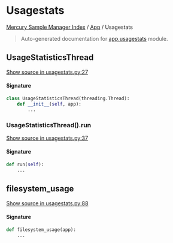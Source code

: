 # Usagestats

[Mercury Sample Manager Index](../README.md#mercury-sample-manager-index) /
[App](./index.md#app) /
Usagestats

> Auto-generated documentation for [app.usagestats](https://github.com/HolgerGraef/MSM/blob/master/app/usagestats.py) module.

## UsageStatisticsThread

[Show source in usagestats.py:27](https://github.com/HolgerGraef/MSM/blob/master/app/usagestats.py#L27)

#### Signature

```python
class UsageStatisticsThread(threading.Thread):
    def __init__(self, app):
        ...
```

### UsageStatisticsThread().run

[Show source in usagestats.py:37](https://github.com/HolgerGraef/MSM/blob/master/app/usagestats.py#L37)

#### Signature

```python
def run(self):
    ...
```



## filesystem_usage

[Show source in usagestats.py:88](https://github.com/HolgerGraef/MSM/blob/master/app/usagestats.py#L88)

#### Signature

```python
def filesystem_usage(app):
    ...
```
